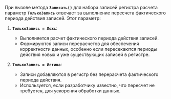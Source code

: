 При вызове метода **`Записать()`** для набора записей регистра расчета параметр **`ТолькоЗапись`** отвечает за выполнение пересчета фактического периода действия записей. Этот параметр:

1. **`ТолькоЗапись = Ложь`**:
    
    - Выполняется расчет фактического периода действия записей.
    - Формируются записи перерасчетов для обеспечения корректности данных, особенно если пересекаются периоды действия новых и уже существующих записей в регистре.
2. **`ТолькоЗапись = Истина`**:
    
    - Записи добавляются в регистр без перерасчета фактического периода действия.
    - Используется, если разработчику известно, что пересчет не требуется, для ускорения обработки данных.